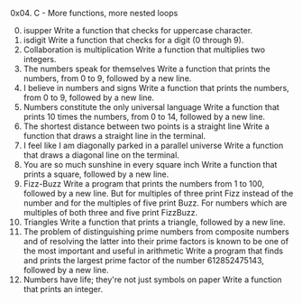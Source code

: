 0x04. C - More functions, more nested loops

0. isupper
 Write a function that checks for uppercase character.
1. isdigit
 Write a function that checks for a digit (0 through 9).
2. Collaboration is multiplication
 Write a function that multiplies two integers.
3. The numbers speak for themselves
 Write a function that prints the numbers, from 0 to 9, followed by a new line.
4. I believe in numbers and signs
 Write a function that prints the numbers, from 0 to 9, followed by a new line.
5. Numbers constitute the only universal language
 Write a function that prints 10 times the numbers, from 0 to 14, followed by a new line.
6. The shortest distance between two points is a straight line
 Write a function that draws a straight line in the terminal.
7. I feel like I am diagonally parked in a parallel universe
 Write a function that draws a diagonal line on the terminal.
8. You are so much sunshine in every square inch
 Write a function that prints a square, followed by a new line.
9. Fizz-Buzz
 Write a program that prints the numbers from 1 to 100, followed by a new line. But for multiples of three print Fizz instead of the number and for the multiples of five print Buzz. For numbers which are multiples of both three and five print FizzBuzz.
10. Triangles
 Write a function that prints a triangle, followed by a new line.
11. The problem of distinguishing prime numbers from composite numbers and of resolving the latter into their prime factors is known to be one of the most important and useful in arithmetic
 Write a program that finds and prints the largest prime factor of the number 612852475143, followed by a new line.
12. Numbers have life; they're not just symbols on paper
 Write a function that prints an integer.
